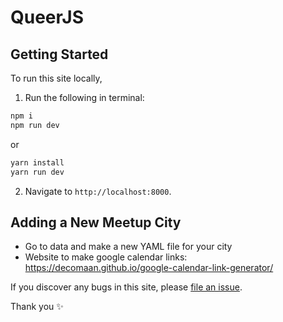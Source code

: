 # QueerJS

## Getting Started

To run this site locally,

1. Run the following in terminal: 

```sh
npm i
npm run dev
```

or 

```sh
yarn install
yarn run dev
```

2. Navigate to `http://localhost:8000`.

## Adding a New Meetup City

- Go to data and make a new YAML file for your city
- Website to make google calendar links: https://decomaan.github.io/google-calendar-link-generator/

If you discover any bugs in this site, please [file an issue](https://github.com/queerjs/website/issues/new).

Thank you ✨
